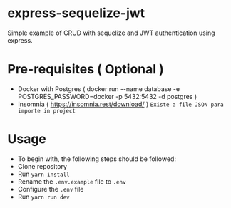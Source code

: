 # express-sequelize-jwt

Simple example of CRUD with sequelize and JWT authentication using express.

# Pre-requisites ( Optional )
- Docker with Postgres ( docker run --name database -e POSTGRES_PASSWORD=docker -p 5432:5432 -d postgres )
- Insomnia ( https://insomnia.rest/download/ ) `Existe a file JSON para importe in project`

# Usage
- To begin with, the following steps should be followed:
- Clone repository
- Run `yarn install`
- Rename the `.env.example` file to `.env`
- Configure the `.env` file
- Run `yarn run dev`
